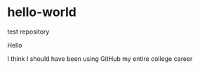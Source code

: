 # hello-world
test repository

Hello

I think I should have been using GitHub my entire college career
